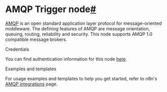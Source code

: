 [](https://github.com/n8n-io/n8n-docs/edit/main/docs/integrations/builtin/trigger-nodes/n8n-nodes-base.amqptrigger.md "Edit this page")

# AMQP Trigger node[#](#amqp-trigger-node "Permanent link")

[AMQP](https://www.amqp.org/) is an open standard application layer protocol for message-oriented middleware. The defining features of AMQP are message orientation, queuing, routing, reliability and security. This node supports AMQP 1.0 compatible message brokers.

Credentials

You can find authentication information for this node [here](../../credentials/amqp/).

Examples and templates

For usage examples and templates to help you get started, refer to n8n's [AMQP integrations](https://n8n.io/integrations/amqp-trigger/) page.